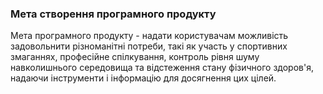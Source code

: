 ### Мета створення програмного продукту ###
Мета програмного продукту - надати користувачам можливість задовольнити різноманітні потреби, такі як участь у спортивних змаганнях, професійне спілкування, контроль рівня шуму навколишнього середовища та відстеження стану фізичного здоров'я, надаючи інструменти і інформацію для досягнення цих цілей.
